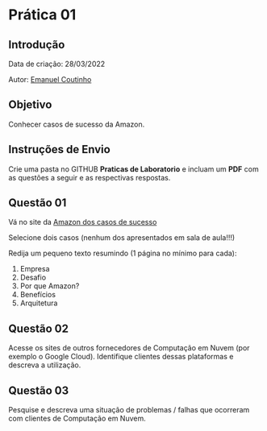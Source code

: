 # Prática 01

## Introdução

Data de criação: 28/03/2022

Autor: [Emanuel Coutinho](https://github.com/emanuelcoutinho)

## Objetivo
Conhecer casos de sucesso da Amazon.


## Instruções de Envio

Crie uma pasta no GITHUB **Praticas de Laboratorio** e incluam um **PDF** com as questões a seguir e as respectivas respostas.

## Questão 01

Vá no site da [Amazon dos casos de sucesso](https://aws.amazon.com/pt/solutions/case-studies/all/)

Selecione dois casos (nenhum dos apresentados em sala de aula!!!)

Redija um pequeno texto resumindo (1 página no mínimo para cada):
1. Empresa
2. Desafio
3. Por que Amazon?
4. Benefícios
5. Arquitetura

## Questão 02

Acesse os sites de outros fornecedores de Computação em Nuvem (por exemplo o Google Cloud). Identifique clientes dessas plataformas e descreva a utilização.

## Questão 03

Pesquise e descreva uma situação de problemas / falhas que ocorreram com clientes de Computação em Nuvem.
